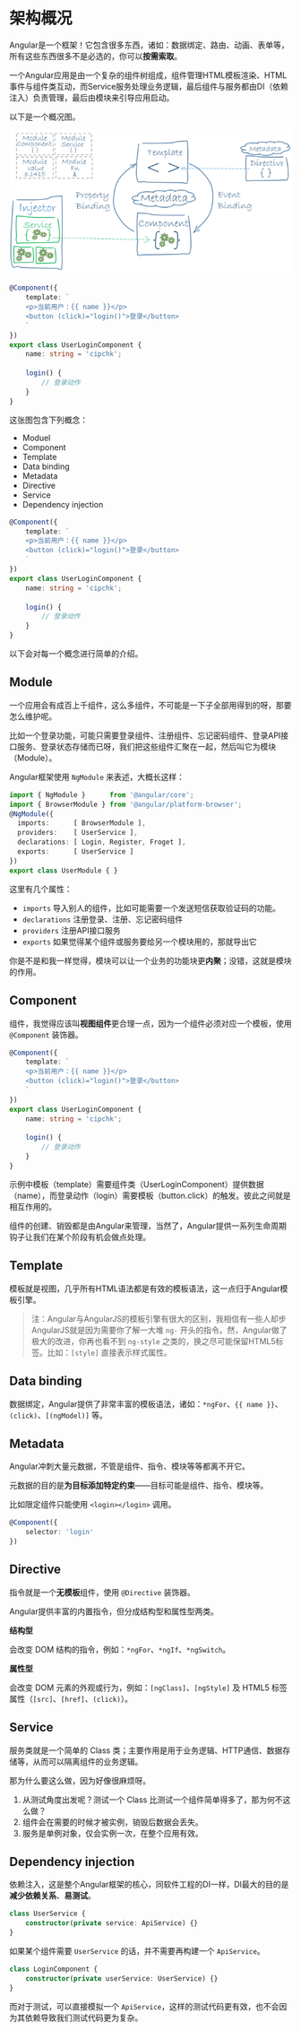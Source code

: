 # 架构概况

Angular是一个框架！它包含很多东西，诸如：数据绑定、路由、动画、表单等，所有这些东西很多不是必选的，你可以**按需索取**。

一个Angular应用是由一个复杂的组件树组成，组件管理HTML模板渲染、HTML事件与组件类互动，而Service服务处理业务逻辑，最后组件与服务都由DI（依赖注入）负责管理，最后由模块来引导应用启动。

以下是一个概况图。

![overview](../_images/overview.png)


```typescript
@Component({
    template: `
    <p>当前用户：{{ name }}</p>
    <button (click)="login()">登录</button>
    `
})
export class UserLoginComponent {
    name: string = 'cipchk';

    login() {
        // 登录动作
    }
}
```

这张图包含下列概念：

+ Moduel
+ Component
+ Template
+ Data binding
+ Metadata
+ Directive
+ Service
+ Dependency injection


```typescript
@Component({
    template: `
    <p>当前用户：{{ name }}</p>
    <button (click)="login()">登录</button>
    `
})
export class UserLoginComponent {
    name: string = 'cipchk';

    login() {
        // 登录动作
    }
}
```

以下会对每一个概念进行简单的介绍。

## Module

一个应用会有成百上千组件，这么多组件，不可能是一下子全部用得到的呀，那要怎么维护呢。

比如一个登录功能，可能只需要登录组件、注册组件、忘记密码组件、登录API接口服务、登录状态存储而已呀，我们把这些组件汇聚在一起，然后叫它为模块（Module）。

Angular框架使用 `NgModule` 来表述，大概长这样：

```typescript
import { NgModule }      from '@angular/core';
import { BrowserModule } from '@angular/platform-browser';
@NgModule({
  imports:      [ BrowserModule ],
  providers:    [ UserService ],
  declarations: [ Login, Register, Froget ],
  exports:      [ UserService ]
})
export class UserModule { }
```

这里有几个属性：

+ `imports` 导入别人的组件，比如可能需要一个发送短信获取验证码的功能。
+ `declarations` 注册登录、注册、忘记密码组件
+ `providers` 注册API接口服务
+ `exports` 如果觉得某个组件或服务要给另一个模块用的，那就导出它

你是不是和我一样觉得，模块可以让一个业务的功能块更**内聚**；没错，这就是模块的作用。

## Component

组件，我觉得应该叫**视图组件**更合理一点，因为一个组件必须对应一个模板，使用 `@Component` 装饰器。

```typescript
@Component({
    template: `
    <p>当前用户：{{ name }}</p>
    <button (click)="login()">登录</button>
    `
})
export class UserLoginComponent {
    name: string = 'cipchk';

    login() {
        // 登录动作
    }
}
```

示例中模板（template）需要组件类（UserLoginComponent）提供数据（name），而登录动作（login）需要模板（button.click）的触发。彼此之间就是相互作用的。

组件的创建、销毁都是由Angular来管理，当然了，Angular提供一系列生命周期钩子让我们在某个阶段有机会做点处理。

## Template

模板就是视图，几乎所有HTML语法都是有效的模板语法，这一点归于Angular模板引擎。

> 注：Angular与AngularJS的模板引擎有很大的区别，我相信有一些人却步AngularJS就是因为需要你了解一大堆 `ng-` 开头的指令。然，Angular做了极大的改进，你再也看不到 `ng-style` 之类的，换之尽可能保留HTML5标签。比如：`[style]` 直接表示样式属性。

## Data binding

数据绑定，Angular提供了非常丰富的模板语法，诸如：`*ngFor`、`{{ name }}`、`(click)`、`[(ngModel)]` 等。

## Metadata

Angular冲刺大量元数据，不管是组件、指令、模块等等都离不开它。

元数据的目的是**为目标添加特定约束**——目标可能是组件、指令、模块等。

比如限定组件只能使用 `<login></login>` 调用。

```typescript
@Component({
    selector: 'login'
})
```

## Directive

指令就是一个**无模板**组件，使用 `@Directive` 装饰器。

Angular提供丰富的内置指令，但分成结构型和属性型两类。

**结构型**

会改变 DOM 结构的指令，例如：`*ngFor`、`*ngIf`、`*ngSwitch`。

**属性型**

会改变 DOM 元素的外观或行为，例如：`[ngClass]`、`[ngStyle]` 及 HTML5 标签属性（`[src]`、`[href]`、`(click)`）。

## Service

服务类就是一个简单的 Class 类；主要作用是用于业务逻辑、HTTP通信、数据存储等，从而可以隔离组件的业务逻辑。

那为什么要这么做，因为好像很麻烦呀。

1. 从测试角度出发呢？测试一个 Class 比测试一个组件简单得多了，那为何不这么做？
2. 组件会在需要的时候才被实例，销毁后数据会丢失。
3. 服务是单例对象，仅会实例一次，在整个应用有效。

## Dependency injection

依赖注入，这是整个Angular框架的核心，同软件工程的DI一样，DI最大的目的是**减少依赖关系**、**易测试**。

```typescript
class UserService {
    constructor(private service: ApiService) {}
}
```

如果某个组件需要 `UserService` 的话，并不需要再构建一个 `ApiService`。

```typescript
class LoginComponent {
    constructor(private userService: UserService) {}
}
```

而对于测试，可以直接模拟一个 `ApiService`，这样的测试代码更有效，也不会因为其依赖导致我们测试代码更为复杂。